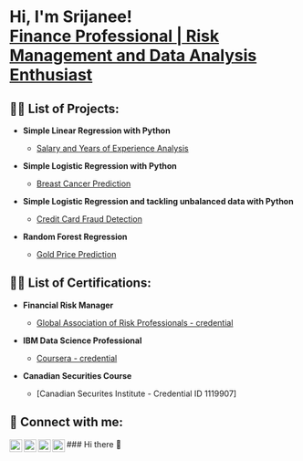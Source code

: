 <h1>Hi, I'm Srijanee! <br/><a href="https://www.linkedin.com/in/srijanee-goswami-frm/">Finance Professional | Risk Management and Data Analysis Enthusiast</a></h1>

<h2>👨‍💻 List of Projects:</h2>

- <b>Simple Linear Regression with Python</b>
  - [Salary and Years of Experience Analysis](http://localhost:8888/notebooks/Salary%20and%20Years%20of%20Experience%20Analysis.ipynb)

- <b>Simple Logistic Regression with Python</b>
  - [Breast Cancer Prediction](http://localhost:8888/notebooks/Cancer%20Prediction%20-%20Logistic%20Regression.ipynb)
 
- <b>Simple Logistic Regression and tackling unbalanced data with Python</b>
  - [Credit Card Fraud Detection](http://localhost:8888/notebooks/Credit%20Card%20Fraud%20Detection%20using%20Python.ipynb)
 
- <b>Random Forest Regression</b>
  - [Gold Price Prediction](http://localhost:8888/notebooks/Gold%20Price%20Prediction%20with%20Random%20Forest%20Regression.ipynb#Gold-Price-Prediction-using-Random-Forest)


<h2>👨‍💻 List of Certifications:</h2>

- <b>Financial Risk Manager</b>
  - [Global Association of Risk Professionals - credential](https://my.garp.org/DigitalBadgeFRM?id=0031W00002EGtrjQAD)
 
- <b>IBM Data Science Professional</b>
  - [Coursera - credential](https://www.coursera.org/account/accomplishments/specialization/QEN7QB6UDAVG)

- <b>Canadian Securities Course</b>
  - [Canadian Securites Institute - Credential ID 1119907]

<h2> 🤳 Connect with me:</h2>

[<img align="left" alt="JoshMadakor | YouTube" width="22px" src="https://cdn.jsdelivr.net/npm/simple-icons@v3/icons/youtube.svg" />][youtube]
[<img align="left" alt="JoshMadakor | Twitter" width="22px" src="https://cdn.jsdelivr.net/npm/simple-icons@v3/icons/twitter.svg" />][twitter]
[<img align="left" alt="JoshMadakor | LinkedIn" width="22px" src="https://cdn.jsdelivr.net/npm/simple-icons@v3/icons/linkedin.svg" />][linkedin]
[<img align="left" alt="JoshMadakor | Instagram" width="22px" src="https://cdn.jsdelivr.net/npm/simple-icons@v3/icons/instagram.svg" />][instagram]

[twitter]: https://twitter.com/joshmadakor
[youtube]: https://www.youtube.com/c/joshmadakor
[instagram]: https://www.instagram.com/joshmadakor/
[linkedin]: https://linkedin.com/in/joshmadakor

<!--
**joshmadakor1/joshmadakor1** is a ✨ _special_ ✨ repository because its `README.md` (this file) appears on your GitHub profile.

Here are some ideas to get you started:

- 🔭 I’m currently working on ...
- 🌱 I’m currently learning ...
- 👯 I’m looking to collaborate on ...
- 🤔 I’m looking for help with ...
- 💬 Ask me about ...
- 📫 How to reach me: ...
- 😄 Pronouns: ...
- ⚡ Fun fact: ...
-->### Hi there 👋

<!--
**srijaneegoswami/srijaneegoswami** is a ✨ _special_ ✨ repository because its `README.md` (this file) appears on your GitHub profile.

Here are some ideas to get you started:

- 🔭 I’m currently working on ...
- 🌱 I’m currently learning ...
- 👯 I’m looking to collaborate on ...
- 🤔 I’m looking for help with ...
- 💬 Ask me about ...
- 📫 How to reach me: ...
- 😄 Pronouns: ...
- ⚡ Fun fact: ...
-->
